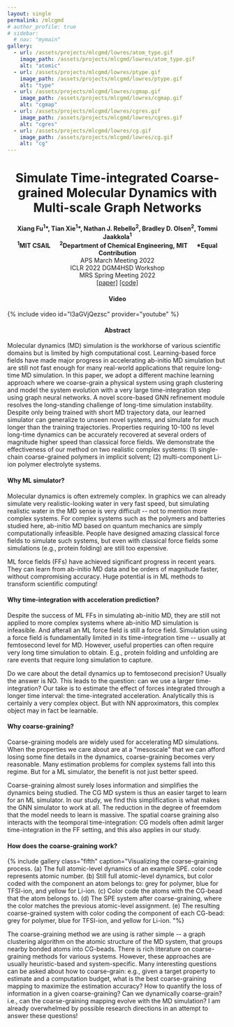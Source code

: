 ```yaml
---
layout: single
permalink: /mlcgmd
# author_profile: true
# sidebar:
  # nav: "mymain"
gallery:
  - url: /assets/projects/mlcgmd/lowres/atom_type.gif
    image_path: /assets/projects/mlcgmd/lowres/atom_type.gif
    alt: "atomic"
  - url: /assets/projects/mlcgmd/lowres/ptype.gif
    image_path: /assets/projects/mlcgmd/lowres/ptype.gif
    alt: "type"
  - url: /assets/projects/mlcgmd/lowres/cgmap.gif
    image_path: /assets/projects/mlcgmd/lowres/cgmap.gif
    alt: "cgmap"
  - url: /assets/projects/mlcgmd/lowres/cgres.gif
    image_path: /assets/projects/mlcgmd/lowres/cgres.gif
    alt: "cgres"
  - url: /assets/projects/mlcgmd/lowres/cg.gif
    image_path: /assets/projects/mlcgmd/lowres/cg.gif
    alt: "cg"
---
```


<h1 align="center">
Simulate Time-integrated Coarse-grained Molecular Dynamics with Multi-scale Graph Networks
</h1>
<p font-weight:bold align="center">
<strong>Xiang Fu<sup>1</sup>*, Tian Xie<sup>1</sup>*, Nathan J. Rebello<sup>2</sup>, Bradley D. Olsen<sup>2</sup>, Tommi Jaakkola<sup>1</sup> <br>
<sup>1</sup>MIT CSAIL &emsp; <sup>2</sup>Department of Chemical Engineering, MIT &emsp; *Equal Contribution <br>
</strong> 
APS March Meeting 2022 <br>
ICLR 2022 DGM4HSD Workshop <br>
MRS Spring Meeting 2022 <br>
<a href="https://arxiv.org/abs/2204.10348">[paper]</a>
<a href="https://github.com/kyonofx/mlcgmd">[code]</a>
<!-- <a href="/assets/projects/mlcgmd/fu2022simulate.bib">[bibtex]</a> -->
</p>
<!-- <HTML>
<HEAD> <TITLE>Activity - Insert animated GIF to HTML</TITLE> </HEAD>
<BODY align="center">
  <IMG SRC="/assets/projects/mlcgmd/lowres/chain.gif">
</BODY>
</HTML> -->

<h4 align="center">
Video 
</h4>

{% include video id="l3aGVjQezsc" provider="youtube" %}

<h4 align="center">
Abstract
</h4>

Molecular dynamics (MD) simulation is the workhorse of various scientific domains but is limited by high computational cost. Learning-based force fields have made major progress in accelerating ab-initio MD simulation but are still not fast enough for many real-world applications that require long-time MD simulation. In this paper, we adopt a different machine learning approach where we coarse-grain a physical system using graph clustering and model the system evolution with a very large time-integration step using graph neural networks. A novel score-based GNN refinement module resolves the long-standing challenge of long-time simulation instability. Despite only being trained with short MD trajectory data, our learned simulator can generalize to unseen novel systems, and simulate for much longer than the training trajectories. Properties requiring 10-100 ns level long-time dynamics can be accurately recovered at several orders of magnitude higher speed than classical force fields. We demonstrate the effectiveness of our method on two realistic complex systems: (1) single-chain coarse-grained polymers in implicit solvent; (2) multi-component Li-ion polymer electrolyte systems.

#### Why ML simulator?

Molecular dynamics is often extremely complex. In graphics we can already simulate very realistic-looking water in very fast speed, but simulating realistic water in the MD sense is very difficult -- not to mention more complex systems. For complex systems such as the polymers and batteries studied here, ab-initio MD based on quantum mechanics are simply computationally infeasible. People have designed amazing classical force fields to simulate such systems, but even with classical force fields some simulations (e.g., protein folding) are still too expensive. 

ML force fields (FFs) have achieved significant progress in recent years. They can learn from ab-initio MD data and be orders of magnitude faster, without compromising accuracy.  Huge potential is in ML methods to transform scientific computing!

#### Why time-integration with acceleration prediction?

Despite the success of ML FFs in simulating ab-initio MD, they are still not applied to more complex systems where ab-initio MD simulation is infeasible. And afterall an ML force field is still a force field. Simulation using a force field is fundamentally limited in its time-integration time -- usually at femtosecond level for MD. However, useful properties can often require very long time simulation to obtain. E.g., protein folding and unfolding are rare events that require long simulation to capture.

Do we care about the detail dynamics up to femtosecond precision? Usually the answer is NO. This leads to the question: can we use a larger time-integration? Our take is to estimate the effect of forces integrated through a longer time interval: the time-integrated acceleration. Analytically this is certainly a very complex object. But with NN approximators, this complex object may in fact be learnable.

#### Why coarse-graining?

Coarse-graining models are widely used for accelerating MD simulations. When the properties we care about are at a "mesoscale" that we can afford losing some fine details in the dynamics, coarse-graining becomes very reasonable. Many estimation problems for complex systems fall into this regime. But for a ML simulator, the benefit is not just better speed.

Coarse-graining almost surely loses information and simplifies the dynamics being studied. The CG MD system is thus an easier target to learn for an ML simulator. In our study, we find this simplification is what makes the GNN simulator to work at all. The reduction in the degree of freemdom that the model needs to learn is massive. The spatial coarse graining also interacts with the teomporal time-integration: CG models often admit larger time-integration in the FF setting, and this also applies in our study. 

#### How does the coarse-graining work?

{% include gallery class="fifth" caption="Visualizing the coarse-graining process. (a) The full atomic-level dynamics of an example SPE. color code represents atomic number. (b) Still full atomic-level dynamics, but color coded with the component an atom belongs to: grey for polymer, blue for TFSI-ion, and yellow for Li-ion. (c) Color code the atoms with the CG-bead that the atom belongs to. (d) The SPE system after coarse-graining, where the color matches the previous atomic-level assignment. (e) The resulting coarse-grained system with color coding the component of each CG-bead: grey for polymer, blue for TFSI-ion, and yellow for Li-ion. "%}

The coarse-graining method we are using is rather simple -- a graph clustering algorithm on the atomic structure of the MD system, that groups nearby bonded atoms into CG-beads. There is rich literature on coarse-graining methods for various systems. However, these approaches are usually heuristic-based and system-specific. Many interesting questions can be asked about how to coarse-grain: e.g., given a target property to estimate and a computation budget, what is the best coarse-graining mapping to maximize the estimation accuracy? How to quantify the loss of information in a given coarse-graining? Can we dynamically coarse-grain? i.e., can the coarse-graining mapping evolve with the MD simulation? I am already overwhelmed by possible research directions in an attempt to answer these questions!